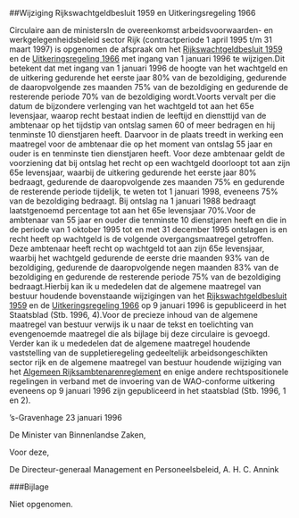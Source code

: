 <meta http-equiv='Content-Type' content='text/html; charset=utf-8' />

##Wijziging Rijkswachtgeldbesluit 1959 en Uitkeringsregeling 1966 

Circulaire aan de ministersIn de overeenkomst arbeidsvoorwaarden- en werkgelegenheidsbeleid sector Rijk (contractperiode 1 april 1995 t/m 31 maart 1997) is opgenomen de afspraak om het [Rijkswachtgeldbesluit 1959](../../../../../../../../AMvB/rijkswachtgeldbesluit/1959/BWBR0002326/README.md) en de [Uitkeringsregeling 1966](../../../../../../../../AMvB/uitkeringsregeling/1966/BWBR0002537/README.md) met ingang van 1 januari 1996 te wijzigen.Dit betekent dat met ingang van 1 januari 1996 de hoogte van het wachtgeld en de uitkering gedurende het eerste jaar 80% van de bezoldiging, gedurende de daaropvolgende zes maanden 75% van de bezoldiging en gedurende de resterende periode 70% van de bezoldiging wordt.Voorts vervalt per die datum de bijzondere verlenging van het wachtgeld tot aan het 65e levensjaar, waarop recht bestaat indien de leeftijd en diensttijd van de ambtenaar op het tijdstip van ontslag samen 60 of meer bedragen en hij tenminste 10 dienstjaren heeft. Daarvoor in de plaats treedt in werking een maatregel voor de ambtenaar die op het moment van ontslag 55 jaar en ouder is en tenminste tien dienstjaren heeft. Voor deze ambtenaar geldt de voorziening dat bij ontslag het recht op een wachtgeld doorloopt tot aan zijn 65e levensjaar, waarbij de uitkering gedurende het eerste jaar 80% bedraagt, gedurende de daaropvolgende zes maanden 75% en gedurende de resterende periode tijdelijk, te weten tot 1 januari 1998, eveneens 75% van de bezoldiging bedraagt. Bij ontslag na 1 januari 1988 bedraagt laatstgenoemd percentage tot aan het 65e levensjaar 70%.Voor de ambtenaar van 55 jaar en ouder die tenminste 10 dienstjaren heeft en die in de periode van 1 oktober 1995 tot en met 31 december 1995 ontslagen is en recht heeft op wachtgeld is de volgende overgangsmaatregel getroffen. Deze ambtenaar heeft recht op wachtgeld tot aan zijn 65e levensjaar, waarbij het wachtgeld gedurende de eerste drie maanden 93% van de bezoldiging, gedurende de daaropvolgende negen maanden 83% van de bezoldiging en gedurende de resterende periode 75% van de bezoldiging bedraagt.Hierbij kan ik u mededelen dat de algemene maatregel van bestuur houdende bovenstaande wijzigingen van het [Rijkswachtgeldbesluit 1959](../../../../../../../../AMvB/rijkswachtgeldbesluit/1959/BWBR0002326/README.md) en de [Uitkeringsregeling 1966](../../../../../../../../AMvB/uitkeringsregeling/1966/BWBR0002537/README.md) op 9 januari 1996 is gepubliceerd in het Staatsblad (Stb. 1996, 4).Voor de precieze inhoud van de algemene maatregel van bestuur verwijs ik u naar de tekst en toelichting van evengenoemde maatregel die als bijlage bij deze circulaire is gevoegd. Verder kan ik u mededelen dat de algemene maatregel houdende vaststelling van de suppletieregeling gedeeltelijk arbeidsongeschikten sector rijk en de algemene maatregel van bestuur houdende wijziging van het [Algemeen Rijksambtenarenreglement](../../../../../../../../AMvB/algemeen/rijksambtenarenreglement/BWBR0001950/README.md) en enige andere rechtspositionele regelingen in verband met de invoering van de WAO-conforme uitkering eveneens op 9 januari 1996 zijn gepubliceerd in het staatsblad (Stb. 1996, 1 en 2).  

’s-Gravenhage 
23 januari 1996   

De 
Minister van Binnenlandse Zaken,

Voor deze, 

De 
Directeur-generaal Management en Personeelsbeleid,
A. H. C. Annink   

###Bijlage 

Niet opgenomen.
